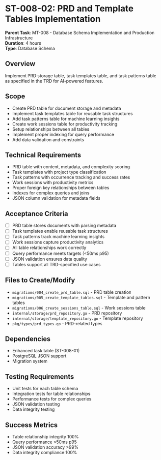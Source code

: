 # ST-008-02: PRD and Template Tables Implementation

**Parent Task**: MT-008 - Database Schema Implementation and Production Infrastructure  
**Duration**: 4 hours  
**Type**: Database Schema

## Overview
Implement PRD storage table, task templates table, and task patterns table as specified in the TRD for AI-powered features.

## Scope
- Create PRD table for document storage and metadata
- Implement task templates table for reusable task structures
- Add task patterns table for machine learning insights
- Create work sessions table for productivity tracking
- Setup relationships between all tables
- Implement proper indexing for query performance
- Add data validation and constraints

## Technical Requirements
- PRD table with content, metadata, and complexity scoring
- Task templates with project type classification
- Task patterns with occurrence tracking and success rates
- Work sessions with productivity metrics
- Proper foreign key relationships between tables
- Indexes for complex queries and joins
- JSON column validation for metadata fields

## Acceptance Criteria
- [ ] PRD table stores documents with parsing metadata
- [ ] Task templates enable reusable task structures
- [ ] Task patterns track machine learning insights
- [ ] Work sessions capture productivity analytics
- [ ] All table relationships work correctly
- [ ] Query performance meets targets (<50ms p95)
- [ ] JSON validation ensures data quality
- [ ] Tables support all TRD-specified use cases

## Files to Create/Modify
- `migrations/004_create_prd_table.sql` - PRD table creation
- `migrations/005_create_template_tables.sql` - Template and pattern tables
- `migrations/006_create_sessions_table.sql` - Work sessions table
- `internal/storage/prd_repository.go` - PRD repository
- `internal/storage/template_repository.go` - Template repository
- `pkg/types/prd_types.go` - PRD-related types

## Dependencies
- Enhanced task table (ST-008-01)
- PostgreSQL JSON support
- Migration system

## Testing Requirements
- Unit tests for each table schema
- Integration tests for table relationships
- Performance tests for complex queries
- JSON validation testing
- Data integrity testing

## Success Metrics
- Table relationship integrity 100%
- Query performance <50ms p95
- JSON validation accuracy >99%
- Data integrity compliance 100%